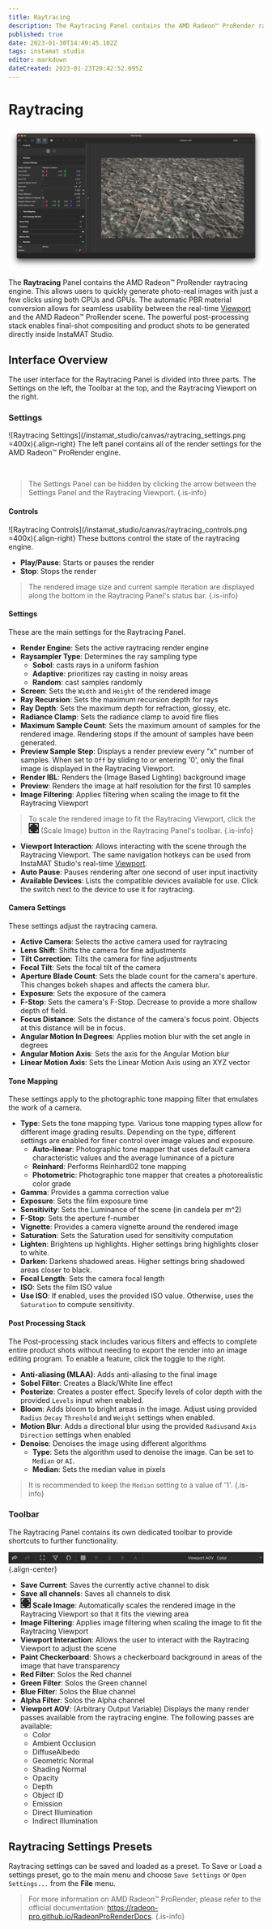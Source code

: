 ```yaml
---
title: Raytracing
description: The Raytracing Panel contains the AMD Radeon™ ProRender raytracing engine. This allows users to quickly generate photo-real images with just a few clicks using both CPUs and GPUs.
published: true
date: 2023-01-30T14:49:45.102Z
tags: instamat studio
editor: markdown
dateCreated: 2023-01-23T20:42:52.095Z
---
```


# Raytracing

![Raytracing_Panel](/instamat_studio/canvas/raytracing_panel.png)

The **Raytracing** Panel contains the AMD Radeon™ ProRender raytracing engine. This allows users to quickly generate photo-real images with just a few clicks using both CPUs and GPUs. The automatic PBR material conversion allows for seamless usability between the real-time <a href="../Viewport.html">Viewport</a> and the AMD Radeon™ ProRender scene. The powerful post-processing stack enables final-shot compositing and product shots to be generated directly inside InstaMAT Studio.

## Interface Overview

The user interface for the Raytracing Panel is divided into three parts. The Settings on the left, the Toolbar at the top, and the Raytracing Viewport on the right.

### Settings

![Raytracing Settings](/instamat_studio/canvas/raytracing_settings.png =400x){.align-right} The left panel contains all of the render settings for the AMD Radeon™ ProRender engine.

<br style="clear: right;"/>

> The Settings Panel can be hidden by clicking the arrow between the Settings Panel and the Raytracing Viewport.
{.is-info}


#### Controls

![Raytracing Controls](/instamat_studio/canvas/raytracing_controls.png =400x){.align-right} These buttons control the state of the raytracing engine.
 
- <i class="fa-regular fa-circle-play"></i> **Play/Pause**: Starts or pauses the render
- <i class="fa-regular fa-circle-stop"></i> **Stop**: Stops the render

> The rendered image size and current sample iteration are displayed along the bottom in the Raytracing Panel's status bar.
{.is-info}

#### Settings

These are the main settings for the Raytracing Panel.

- **Render Engine**: Sets the active raytracing render engine
- **Raysampler Type**: Determines the ray sampling type
	- **Sobol**: casts rays in a uniform fashion
	- **Adaptive**: prioritizes ray casting in noisy areas
	- **Random**: cast samples randomly
- **Screen**: Sets the `Width` and `Height` of the rendered image
- **Ray Recursion**: Sets the maximum recursion depth for rays
- **Ray Depth**: Sets the maximum depth for refraction, glossy, etc.
- **Radiance Clamp**: Sets the radiance clamp to avoid fire flies
- **Maximum Sample Count**: Sets the maximum amount of samples for the rendered image. Rendering stops if the amount of samples have been generated.
- **Preview Sample Step**: Displays a render preview every "x" number of samples. When set to `Off` by sliding to or entering '0', only the final image is displayed in the Raytracing Viewport.
- **Render IBL**: Renders the (Image Based Lighting) background image
- **Preview**: Renders the image at half resolution for the first 10 samples
- **Image Filtering**: Applies filtering when scaling the image to fit the Raytracing Viewport

> To scale the rendered image to fit the Raytracing Viewport, click the ![Scale Image](/instamat_studio/canvas/scale_image_icon.png) (Scale Image) button in the Raytracing Panel's toolbar.
{.is-info}

- **Viewport Interaction**: Allows interacting with the scene through the Raytracing Viewport. The same navigation hotkeys can be used from InstaMAT Studio's real-time <a href="../Viewport.html">Viewport</a>.
- **Auto Pause**: Pauses rendering after one second of user input inactivity
- **Available Devices**: Lists the compatible devices available for use. Click the switch next to the device to use it for raytracing.

#### Camera Settings

These settings adjust the raytracing camera.

- **Active Camera**: Selects the active camera used for raytracing
- **Lens Shift**: Shifts the camera for fine adjustments
- **Tilt Correction**: Tilts the camera for fine adjustments
- **Focal Tilt**: Sets the focal tilt of the camera
- **Aperture Blade Count**: Sets the blade count for the camera's aperture. This changes bokeh shapes and affects the camera blur.
- **Exposure**: Sets the exposure of the camera
- **F-Stop**: Sets the camera's F-Stop. Decrease to provide a more shallow depth of field.
- **Focus Distance**: Sets the distance of the camera's focus point. Objects at this distance will be in focus.
- **Angular Motion In Degrees**: Applies motion blur with the set angle in degrees
- **Angular Motion Axis**: Sets the axis for the Angular Motion blur
- **Linear Motion Axis**: Sets the Linear Motion Axis using an XYZ vector

#### Tone Mapping

These settings apply to the photographic tone mapping filter that emulates the work of a camera.

- **Type**: Sets the tone mapping type. Various tone mapping types allow for different image grading results. Depending on the type, different settings are enabled for finer control over image values and exposure.
	- **Auto-linear**: Photographic tone mapper that uses default camera characteristic values and the average luminance of a picture
	- **Reinhard**: Performs Reinhard02 tone mapping
	- **Photometric**: Photographic tone mapper that creates a photorealistic color grade
- **Gamma**: Provides a gamma correction value
- **Exposure**: Sets the film exposure time
- **Sensitivity**: Sets the Luminance of the scene (in candela per m^2)
- **F-Stop**: Sets the aperture f-number
- **Vignette**: Provides a camera vignette around the rendered image
- **Saturation**: Sets the Saturation used for sensitivity computation
- **Lighten**: Brightens up highlights. Higher settings bring highlights closer to white.
- **Darken**: Darkens shadowed areas. Higher settings bring shadowed areas closer to black.
- **Focal Length**: Sets the camera focal length
- **ISO**: Sets the film ISO value
- **Use ISO**: If enabled, uses the provided ISO value. Otherwise, uses the `Saturation` to compute sensitivity.

#### Post Processing Stack

The Post-processing stack includes various filters and effects to complete entire product shots without needing to export the render into an image editing program. To enable a feature, click the toggle to the right.

- **Anti-aliasing (MLAA)**: Adds anti-aliasing to the final image
- **Sobel Filter**: Creates a Black/White line effect
- **Posterize**: Creates a poster effect. Specify levels of color depth with the provided `Levels` input when enabled.
- **Bloom**: Adds bloom to bright areas in the image. Adjust using provided `Radius` `Decay` `Threshold` and `Weight` settings when enabled.
- **Motion Blur**: Adds a directional blur using the provided `Radius`and `Axis Direction` settings when enabled
- **Denoise**: Denoises the image using different algorithms
	- **Type**: Sets the algorithm used to denoise the image. Can be set to `Median` or `AI`.
	- **Median**: Sets the median value in pixels
  
> It is recommended to keep the `Median` setting to a value of '1'.
{.is-info}

### Toolbar

The Raytracing Panel contains its own dedicated toolbar to provide shortcuts to further functionality.

![Raytracing Toolbar](/instamat_studio/canvas/raytracing_toolbar.png){.align-center}

- <i class="fa-regular fa-share"></i> **Save Current**: Saves the currently active channel to disk
- <i class="fa-regular fa-share-all"></i> **Save all channels**: Saves all channels to disk
- ![Icon](/instamat_studio/canvas/scale_image_icon.png) **Scale Image**: Automatically scales the rendered image in the Raytracing Viewport so that it fits the viewing area
- <i class="fa-regular fa-filter"></i> **Image Filtering**: Applies image filtering when scaling the image to fit the Raytracing Viewport
- <i class="fa-regular fa-hand-back-fist"></i> **Viewport Interaction**: Allows the user to interact with the Raytracing Viewport to adjust the scene
- <i class="fa-regular fa-chess-board"></i> **Paint Checkerboard**: Shows a checkerboard background in areas of the image that have transparency
- <i class="fa-regular fa-r"></i> **Red Filter**: Solos the Red channel
- <i class="fa-regular fa-g"></i> **Green Filter**: Solos the Green channel
- <i class="fa-regular fa-b"></i> **Blue Filter**: Solos the Blue channel
- <i class="fa-regular fa-a"></i> **Alpha Filter**: Solos the Alpha channel
- **Viewport AOV**: (Arbitrary Output Variable) Displays the many render passes available from the raytracing engine. The following passes are available:
	- Color
	- Ambient Occlusion
	- DiffuseAlbedo
	- Geometric Normal
	- Shading Normal
	- Opacity
	- Depth
	- Object ID
	- Emission
	- Direct Illumination
	- Indirect Illumination

## Raytracing Settings Presets

Raytracing settings can be saved and loaded as a preset. To Save or Load a settings preset, go to the main menu and choose `Save Settings` or `Open Settings...` from the **File** menu.

> For more information on AMD Radeon™ ProRender, please refer to the official documentation: <a href="https://radeon-pro.github.io/RadeonProRenderDocs">https://radeon-pro.github.io/RadeonProRenderDocs</a>.
{.is-info}